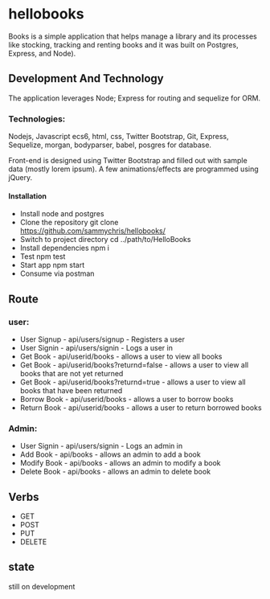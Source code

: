 # hellobooks
Books is a simple application that helps manage a library and its processes like stocking, tracking and renting books and it was built on Postgres, Express, and Node).

## Development And Technology
The application leverages Node; Express for routing and sequelize for ORM.

### Technologies: 
Nodejs, Javascript ecs6, html, css, Twitter Bootstrap, Git, Express, Sequelize, morgan, bodyparser, babel, posgres for database.

Front-end is designed using Twitter Bootstrap and filled out with sample data (mostly lorem ipsum). A few animations/effects are programmed using jQuery.

#### Installation
- Install node and postgres
- Clone the repository git clone https://github.com/sammychris/hellobooks/
- Switch to project directory cd ../path/to/HelloBooks
- Install dependencies npm i
- Test npm test
- Start app npm start
- Consume via postman

## Route
### user:
- User Signup - api/users/signup - Registers a user
- User Signin - api/users/signin - Logs a user in
- Get Book - api/userid/books - allows a user to view all books
- Get Book - api/userid/books?returnd=false - allows a user to view all books that are not yet returned
- Get Book - api/userid/books?returnd=true - allows a user to view all books that have been returned
- Borrow Book - api/userid/books - allows a user to borrow books
- Return Book - api/userid/books - allows a user to return borrowed books

### Admin:
- User Signin - api/users/signin - Logs an admin in
- Add Book - api/books - allows an admin to add a book
- Modify Book - api/books - allows an admin to modify a book
- Delete Book - api/books - allows an admin to delete book

## Verbs
- GET
- POST
- PUT
- DELETE

## state
still on development

